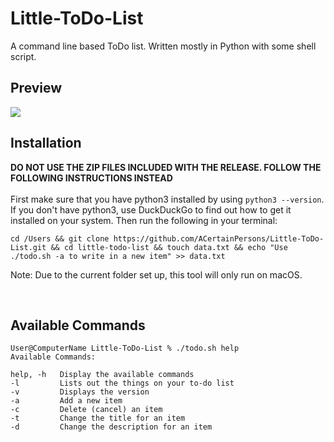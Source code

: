 # Little-ToDo-List
A command line based ToDo list. Written mostly in Python with some shell script.

## Preview
<img src="https://acertainpersons.github.io/omg_its_img!/sample.png">

<br>

## Installation

**DO NOT USE THE ZIP FILES INCLUDED WITH THE RELEASE. FOLLOW THE FOLLOWING INSTRUCTIONS INSTEAD**\
\
First make sure that you have python3 installed by using  `python3 --version`. If you don't have python3, use DuckDuckGo to find out how to get it installed on your system. Then run the following in your terminal:
```
cd /Users && git clone https://github.com/ACertainPersons/Little-ToDo-List.git && cd little-todo-list && touch data.txt && echo "Use ./todo.sh -a to write in a new item" >> data.txt
```
Note: Due to the current folder set up, this tool will only run on macOS.

<br>

## Available Commands

```
User@ComputerName Little-ToDo-List % ./todo.sh help  
Available Commands:

help, -h   Display the available commands
-l         Lists out the things on your to-do list
-v         Displays the version
-a         Add a new item
-c         Delete (cancel) an item
-t         Change the title for an item
-d         Change the description for an item
```
